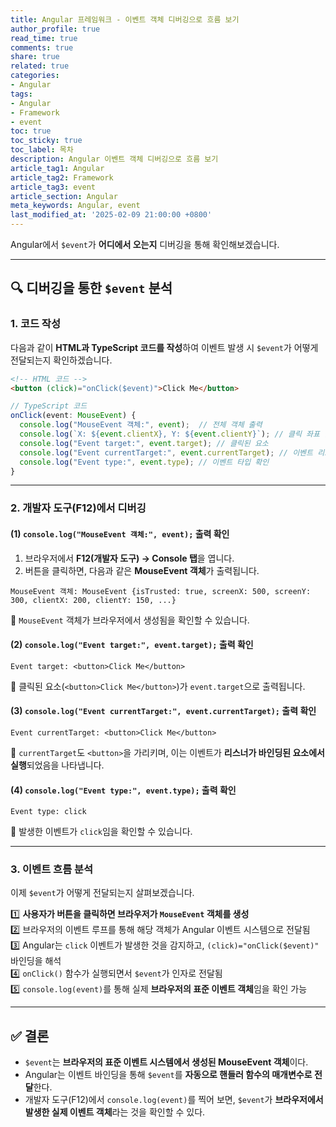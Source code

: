 ```yaml
---
title: Angular 프레임워크 - 이벤트 객체 디버깅으로 흐름 보기
author_profile: true
read_time: true
comments: true
share: true
related: true
categories:
- Angular
tags:
- Angular
- Framework
- event
toc: true
toc_sticky: true
toc_label: 목차
description: Angular 이벤트 객체 디버깅으로 흐름 보기
article_tag1: Angular
article_tag2: Framework
article_tag3: event
article_section: Angular
meta_keywords: Angular, event
last_modified_at: '2025-02-09 21:00:00 +0800'
---
```



Angular에서 `$event`가 **어디에서 오는지** 디버깅을 통해 확인해보겠습니다.

---

## 🔍 **디버깅을 통한 `$event` 분석**
### **1. 코드 작성**
다음과 같이 **HTML과 TypeScript 코드를 작성**하여 이벤트 발생 시 `$event`가 어떻게 전달되는지 확인하겠습니다.

```html
<!-- HTML 코드 -->
<button (click)="onClick($event)">Click Me</button>
```

```typescript
// TypeScript 코드
onClick(event: MouseEvent) {
  console.log("MouseEvent 객체:", event);  // 전체 객체 출력
  console.log(`X: ${event.clientX}, Y: ${event.clientY}`); // 클릭 좌표 출력
  console.log("Event target:", event.target); // 클릭된 요소
  console.log("Event currentTarget:", event.currentTarget); // 이벤트 리스너가 바인딩된 요소
  console.log("Event type:", event.type); // 이벤트 타입 확인
}
```

---

### **2. 개발자 도구(F12)에서 디버깅**
#### **(1) `console.log("MouseEvent 객체:", event);` 출력 확인**
1. 브라우저에서 **F12(개발자 도구) → Console 탭**을 엽니다.
2. 버튼을 클릭하면, 다음과 같은 **MouseEvent 객체**가 출력됩니다.

```plaintext
MouseEvent 객체: MouseEvent {isTrusted: true, screenX: 500, screenY: 300, clientX: 200, clientY: 150, ...}
```
📌 `MouseEvent` 객체가 브라우저에서 생성됨을 확인할 수 있습니다.

#### **(2) `console.log("Event target:", event.target);` 출력 확인**
```plaintext
Event target: <button>Click Me</button>
```
📌 클릭된 요소(`<button>Click Me</button>`)가 `event.target`으로 출력됩니다.

#### **(3) `console.log("Event currentTarget:", event.currentTarget);` 출력 확인**
```plaintext
Event currentTarget: <button>Click Me</button>
```
📌 `currentTarget`도 `<button>`을 가리키며, 이는 이벤트가 **리스너가 바인딩된 요소에서 실행**되었음을 나타냅니다.

#### **(4) `console.log("Event type:", event.type);` 출력 확인**
```plaintext
Event type: click
```
📌 발생한 이벤트가 `click`임을 확인할 수 있습니다.

---

### **3. 이벤트 흐름 분석**
이제 `$event`가 어떻게 전달되는지 살펴보겠습니다.

1️⃣ **사용자가 버튼을 클릭하면 브라우저가 `MouseEvent` 객체를 생성**  
2️⃣ 브라우저의 이벤트 루프를 통해 해당 객체가 Angular 이벤트 시스템으로 전달됨  
3️⃣ Angular는 `click` 이벤트가 발생한 것을 감지하고, `(click)="onClick($event)"` 바인딩을 해석  
4️⃣ `onClick()` 함수가 실행되면서 `$event`가 인자로 전달됨  
5️⃣ `console.log(event)`를 통해 실제 **브라우저의 표준 이벤트 객체**임을 확인 가능  

---

## ✅ **결론**
- `$event`는 **브라우저의 표준 이벤트 시스템에서 생성된 MouseEvent 객체**이다.
- Angular는 이벤트 바인딩을 통해 `$event`를 **자동으로 핸들러 함수의 매개변수로 전달**한다.
- 개발자 도구(F12)에서 `console.log(event)`를 찍어 보면, `$event`가 **브라우저에서 발생한 실제 이벤트 객체**라는 것을 확인할 수 있다.

